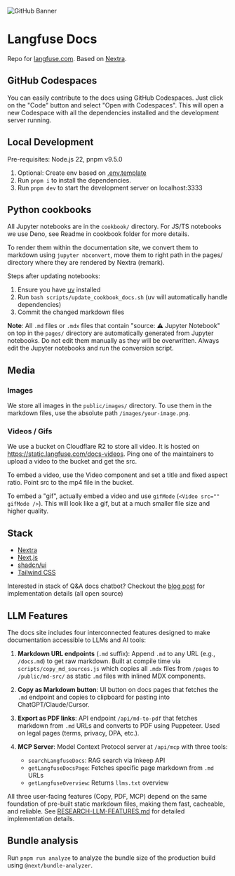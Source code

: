 ![GitHub Banner](https://github.com/langfuse/langfuse-docs/assets/2834609/e403ad73-73fa-43f0-9925-292b05ce58de)

# Langfuse Docs

Repo for [langfuse.com](https://langfuse.com). Based on [Nextra](https://nextra.site/).

## GitHub Codespaces

You can easily contribute to the docs using GitHub Codespaces. Just click on the "Code" button and select "Open with Codespaces". This will open a new Codespace with all the dependencies installed and the development server running.

## Local Development

Pre-requisites: Node.js 22, pnpm v9.5.0

1. Optional: Create env based on [.env.template](./.env.template)
2. Run `pnpm i` to install the dependencies.
3. Run `pnpm dev` to start the development server on localhost:3333

## Python cookbooks

All Jupyter notebooks are in the `cookbook/` directory. For JS/TS notebooks we use Deno, see Readme in cookbook folder for more details.

To render them within the documentation site, we convert them to markdown using `jupyter nbconvert`, move them to right path in the pages/ directory where they are rendered by Nextra (remark).

Steps after updating notebooks:

1. Ensure you have [uv](https://docs.astral.sh/uv/) installed
2. Run `bash scripts/update_cookbook_docs.sh` (uv will automatically handle dependencies)
3. Commit the changed markdown files

**Note**: All `.md` files or `.mdx` files that contain "source: ⚠️ Jupyter Notebook" on top in the `pages/` directory are automatically generated from Jupyter notebooks. Do not edit them manually as they will be overwritten. Always edit the Jupyter notebooks and run the conversion script.

## Media

### Images

We store all images in the `public/images/` directory. To use them in the markdown files, use the absolute path `/images/your-image.png`.

### Videos / Gifs

We use a bucket on Cloudflare R2 to store all video. It is hosted on https://static.langfuse.com/docs-videos. Ping one of the maintainers to upload a video to the bucket and get the src.

To embed a video, use the Video component and set a title and fixed aspect ratio. Point src to the mp4 file in the bucket.

To embed a "gif", actually embed a video and use `gifMode` (`<Video src="" gifMode />`). This will look like a gif, but at a much smaller file size and higher quality.

## Stack

- [Nextra](https://nextra.site/)
- [Next.js](https://nextjs.org/)
- [shadcn/ui](https://ui.shadcn.com)
- [Tailwind CSS](https://tailwindcss.com/)

Interested in stack of Q&A docs chatbot? Checkout the [blog post](https://langfuse.com/blog/qa-chatbot-for-langfuse-docs) for implementation details (all open source)

## LLM Features

The docs site includes four interconnected features designed to make documentation accessible to LLMs and AI tools:

1. **Markdown URL endpoints** (`.md` suffix): Append `.md` to any URL (e.g., `/docs.md`) to get raw markdown. Built at compile time via `scripts/copy_md_sources.js` which copies all `.mdx` files from `/pages` to `/public/md-src/` as static `.md` files with inlined MDX components.

2. **Copy as Markdown button**: UI button on docs pages that fetches the `.md` endpoint and copies to clipboard for pasting into ChatGPT/Claude/Cursor.

3. **Export as PDF links**: API endpoint `/api/md-to-pdf` that fetches markdown from `.md` URLs and converts to PDF using Puppeteer. Used on legal pages (terms, privacy, DPA, etc.).

4. **MCP Server**: Model Context Protocol server at `/api/mcp` with three tools:
   - `searchLangfuseDocs`: RAG search via Inkeep API
   - `getLangfuseDocsPage`: Fetches specific page markdown from `.md` URLs
   - `getLangfuseOverview`: Returns `llms.txt` overview

All three user-facing features (Copy, PDF, MCP) depend on the same foundation of pre-built static markdown files, making them fast, cacheable, and reliable. See [RESEARCH-LLM-FEATURES.md](./RESEARCH-LLM-FEATURES.md) for detailed implementation details.

## Bundle analysis

Run `pnpm run analyze` to analyze the bundle size of the production build using `@next/bundle-analyzer`.
